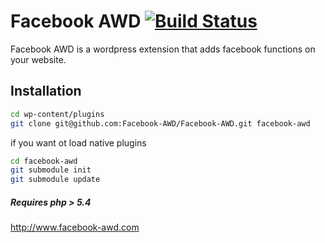 Facebook AWD [![Build Status](https://travis-ci.org/Facebook-AWD/Facebook-AWD.svg?branch=Version2)](https://travis-ci.org/Facebook-AWD/Facebook-AWD)
=========

Facebook AWD is a wordpress extension that adds facebook functions on your website.

Installation
--------------

```sh
cd wp-content/plugins
git clone git@github.com:Facebook-AWD/Facebook-AWD.git facebook-awd

```
if you want ot load native plugins

```sh
cd facebook-awd
git submodule init
git submodule update
```


##### Requires php > 5.4

http://www.facebook-awd.com